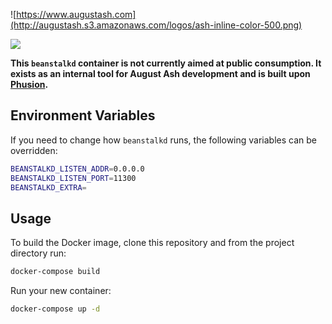 ![https://www.augustash.com](http://augustash.s3.amazonaws.com/logos/ash-inline-color-500.png)

[![](https://badge.imagelayers.io/augustash/beanstalkd:latest.svg)](https://imagelayers.io/?images=augustash/beanstalkd:latest 'Get your own badge on imagelayers.io')

**This `beanstalkd` container is not currently aimed at public consumption. It exists as an internal tool for August Ash development and is built upon [Phusion](http://phusion.github.io/baseimage-docker/).**

## Environment Variables

If you need to change how `beanstalkd` runs, the following variables can be overridden:

```bash
BEANSTALKD_LISTEN_ADDR=0.0.0.0
BEANSTALKD_LISTEN_PORT=11300
BEANSTALKD_EXTRA=
```

## Usage

To build the Docker image, clone this repository and from the project directory run:

```bash
docker-compose build
```

Run your new container:

```bash
docker-compose up -d
```
